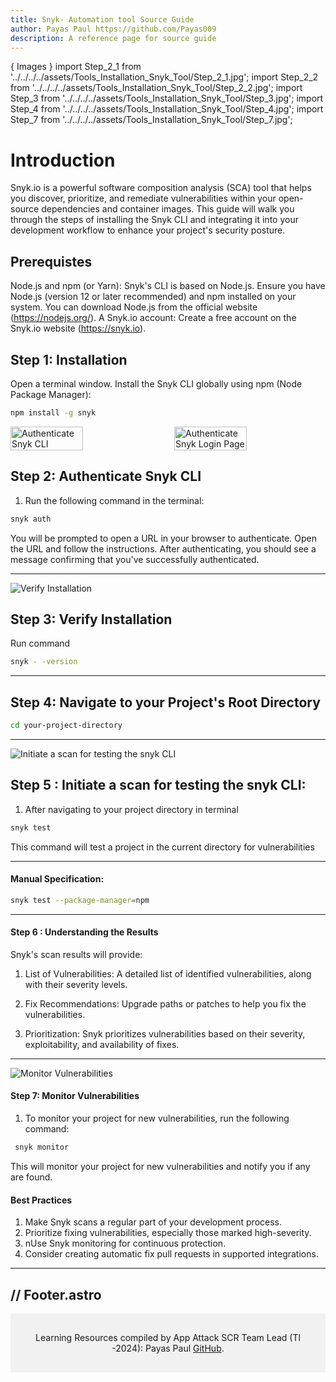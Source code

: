 ```yaml
---
title: Snyk- Automation tool Source Guide 
author: Payas Paul https://github.com/Payas009
description: A reference page for source guide  
---
```


{ Images }
import Step_2_1 from '../../../../assets/Tools_Installation_Snyk_Tool/Step_2_1.jpg';
import Step_2_2 from '../../../../assets/Tools_Installation_Snyk_Tool/Step_2_2.jpg';
import Step_3 from '../../../../assets/Tools_Installation_Snyk_Tool/Step_3.jpg';
import Step_4 from '../../../../assets/Tools_Installation_Snyk_Tool/Step_4.jpg';
import Step_7 from '../../../../assets/Tools_Installation_Snyk_Tool/Step_7.jpg';


# Introduction

Snyk.io is a powerful software composition analysis (SCA) tool that helps you discover, prioritize, and remediate vulnerabilities within your open-source dependencies and container images. This guide will walk you through the steps of installing the Snyk CLI and integrating it into your development workflow to enhance your project's security posture.

## Prerequistes

Node.js and npm (or Yarn): Snyk's CLI is based on Node.js. Ensure you have Node.js (version 12 or later recommended) and npm installed on your system. You can download Node.js from the official website (https://nodejs.org/).
A Snyk.io account: Create a free account on the Snyk.io website (https://snyk.io). 

## Step 1: Installation  

Open a terminal window.
Install the Snyk CLI globally using npm (Node Package Manager): 
```bash 
npm install -g snyk 
```
<div style="display: flex; justify-content: space-between;">
    <Image src={Step_2_1} alt="Authenticate Snyk CLI" style="width: 48%;"/>
    <Image src={Step_2_2} alt="Authenticate Snyk Login Page" style="width: 48%;"/>
</div>

## Step 2: Authenticate Snyk CLI
1. Run the following command in the terminal:
```bash 
snyk auth 
```

You will be prompted to open a URL in your browser to authenticate. Open the URL and follow the instructions.
After authenticating, you should see a message confirming that you've successfully authenticated.
__________________________________________________________

<Image src={Step_3} alt="Verify Installation"/>

## Step 3: Verify Installation
Run command 
```bash 
snyk - -version 
```
----------------------------------- 

## Step 4: Navigate to your Project's Root Directory 

```bash
cd your-project-directory
```
_________________________________________

<Image src={Step_4} alt="Initiate a scan for testing the snyk CLI"/>

## Step 5 : Initiate a scan for testing the snyk CLI: 
1. After navigating to your project directory in terminal 
```bash
snyk test 
```
This command will test a project in the current directory for vulnerabilities
____________________________________________________________

#### Manual Specification: 
```bash
snyk test --package-manager=npm 
```
____________________________________________________________


 
#### Step 6 : Understanding the Results 
Snyk's scan results will provide:

1. List of Vulnerabilities: A detailed list of identified vulnerabilities, along with their severity levels.

2. Fix Recommendations: Upgrade paths or patches to help you fix the vulnerabilities.

3. Prioritization: Snyk prioritizes vulnerabilities based on their severity, exploitability, and availability of fixes.
____________________________________________________________

<Image src={Step_7} alt="Monitor Vulnerabilities"/>

#### Step 7: Monitor Vulnerabilities 
1. To monitor your project for new vulnerabilities, run the following command:
```bash 
 snyk monitor 
 ```
This will monitor your project for new vulnerabilities and notify you if any are found. 

#### Best Practices 
1. Make Snyk scans a regular part of your development process.
2. Prioritize fixing vulnerabilities, especially those marked high-severity.
3. nUse Snyk monitoring for continuous protection.
4. Consider creating automatic fix pull requests in supported integrations.

---
// Footer.astro
---

<footer style="background: #f1f1f1; padding: 1rem; text-align: center;">
  <p>Learning Resources compiled by App Attack SCR Team Lead (Tl -2024): Payas Paul <a href="https://github.com/Payas009">GitHub</a>.</p>
</footer>
